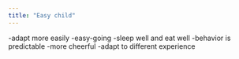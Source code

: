 ```yaml
---
title: "Easy child"
---
```

-adapt more easily
-easy-going
-sleep well and eat well
-behavior is predictable
-more cheerful
-adapt to different experience

